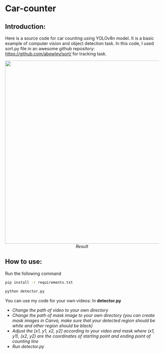 # Car-counter

## Introduction:
Here is a source code for car counting using YOLOv8n model. It is a basic example of computer vision and object detection task.
In this code, I used sort.py file in an awesome github repository: https://github.com/abewley/sort/ for tracking task.
<p align="center">
  <img src="./result/result.gif" width=600><br/>
  <i>Result</i>
</p>

## How to use:
Run the following command
```bash
pip install -r requirements.txt
```
```bash
python detector.py
```
You can use my code for your own videos: In **detector.py**
* *Change the path of video to your own directory*
* *Change the path of mask image to your own directory (you can create mask images in Canva, make sure that your detected region should be white and other region should be black)*
* *Adjust the [x1, y1, x2, y2] according to your video and mask where (x1, y1), (x2, y2) are the coordinates of starting point and ending point of counting line*
* *Run detector.py*
